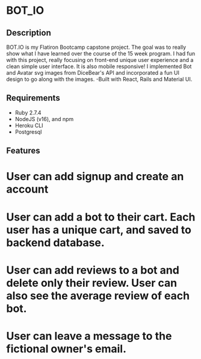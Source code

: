 # BOT_IO

## Description

BOT.IO is my Flatiron Bootcamp capstone project. The goal was to really show what I have learned over the course of the 15 week program. I had fun with this project, really focusing on front-end unique user experience and a clean simple user interface. It is also mobile responsive! I implemented Bot and Avatar svg images from DiceBear's API and incorporated a fun UI design to go along with the images. -Built with React, Rails and Material UI. 

## Requirements

- Ruby 2.7.4
- NodeJS (v16), and npm
- Heroku CLI
- Postgresql
 

## Features

# User can add signup and create an account

# User can add a bot to their cart. Each user has a unique cart, and saved to backend database.

# User can add reviews to a bot and delete only their review. User can also see the average review of each bot.

# User can leave a message to the fictional owner's email.

